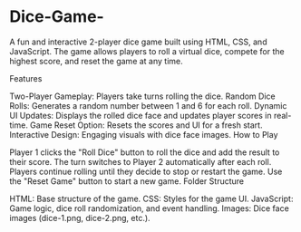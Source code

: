 # Dice-Game-
A fun and interactive 2-player dice game built using HTML, CSS, and JavaScript. The game allows players to roll a virtual dice, compete for the highest score, and reset the game at any time.

Features

Two-Player Gameplay: Players take turns rolling the dice.
Random Dice Rolls: Generates a random number between 1 and 6 for each roll.
Dynamic UI Updates: Displays the rolled dice face and updates player scores in real-time.
Game Reset Option: Resets the scores and UI for a fresh start.
Interactive Design: Engaging visuals with dice face images.
How to Play

Player 1 clicks the "Roll Dice" button to roll the dice and add the result to their score.
The turn switches to Player 2 automatically after each roll.
Players continue rolling until they decide to stop or restart the game.
Use the "Reset Game" button to start a new game.
Folder Structure

HTML: Base structure of the game.
CSS: Styles for the game UI.
JavaScript: Game logic, dice roll randomization, and event handling.
Images: Dice face images (dice-1.png, dice-2.png, etc.).

